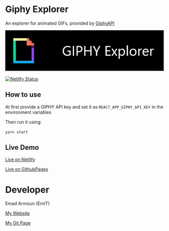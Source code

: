 # Giphy Explorer
An explorer for animated GIFs, provided by [GiphyAPI](https://developers.giphy.com/)

<img src="./src/assets/images/giphy-explorer-logo.png" alt="Giphy Explorer Logo" />

[![Netlify Status](https://api.netlify.com/api/v1/badges/a11bb6d6-7a4f-43c7-9ff3-614db7821e1a/deploy-status)](https://app.netlify.com/sites/giphy-explorer/deploys)

## How to use
At first provide a GIPHY API key and set it as `REACT_APP_GIPHY_API_KEY` in the environment variables

Then run it using:

`yarn start`

## Live Demo
[Live on Netlify](https://giphy-explorer.netlify.app/)

[Live on GithubPages](https://em-it.github.io/giphy-explorer/)

# Developer
Emad Armoun (EmIT)

[My Website](http://www.Armoun.com)

[My Git Page](https://em-it.github.io)
